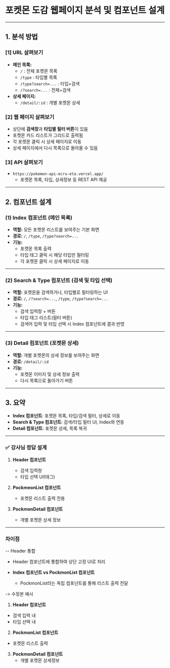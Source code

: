 # 포켓몬 도감 웹페이지 분석 및 컴포넌트 설계

---

## 1. 분석 방법

### [1] URL 살펴보기

- **메인 목록:**
  - `/` : 전체 포켓몬 목록
  - `/type` : 타입별 목록
  - `/type?search=...` : 타입+검색
  - `/?search=...` : 전체+검색
- **상세 페이지:**
  - `/detail/:id` : 개별 포켓몬 상세

### [2] 웹 페이지 살펴보기

- 상단에 **검색창**과 **타입별 필터 버튼**이 있음
- 포켓몬 카드 리스트가 그리드로 출력됨
- 각 포켓몬 클릭 시 상세 페이지로 이동
- 상세 페이지에서 다시 목록으로 돌아올 수 있음

### [3] API 살펴보기

- `https://pokemon-api-ecru-eta.vercel.app/`
  - 포켓몬 목록, 타입, 상세정보 등 REST API 제공

---

## 2. 컴포넌트 설계

### (1) **Index 컴포넌트** (메인 목록)

- **역할:** 모든 포켓몬 리스트를 보여주는 기본 화면
- **경로:** `/`, `/type`, `/type?search=...`
- **기능:**
  - 포켓몬 목록 출력
  - 타입 태그 클릭 시 해당 타입만 필터링
  - 각 포켓몬 클릭 시 상세 페이지로 이동

---

### (2) **Search & Type 컴포넌트** (검색 및 타입 선택)

- **역할:** 포켓몬을 검색하거나, 타입별로 필터링하는 UI
- **경로:** `/`, `/?search=...`, `/type`, `/type?search=...`
- **기능:**
  - 검색 입력창 + 버튼
  - 타입 태그 리스트(필터 버튼)
  - 검색어 입력 및 타입 선택 시 Index 컴포넌트에 결과 반영

---

### (3) **Detail 컴포넌트** (포켓몬 상세)

- **역할:** 개별 포켓몬의 상세 정보를 보여주는 화면
- **경로:** `/detail/:id`
- **기능:**
  - 포켓몬 이미지 및 상세 정보 출력
  - 다시 목록으로 돌아가기 버튼

---

## 3. 요약

- **Index 컴포넌트**: 포켓몬 목록, 타입/검색 필터, 상세로 이동
- **Search & Type 컴포넌트**: 검색/타입 필터 UI, Index와 연동
- **Detail 컴포넌트**: 포켓몬 상세, 목록 복귀

---

### ✅ 강사님 정답 설계

1. **Header 컴포넌트**

   - 검색 입력창
   - 타입 선택 UI(태그)

2. **PockmeonList 컴포넌트**

   - 포켓몬 리스트 출력 전용

3. **PockmonDetail 컴포넌트**
   - 개별 포켓몬 상세 정보

---

### 차이점

-- Header 통합

- Header 컴포넌트에 통합하여 상단 고정 UI로 처리

- **Index 컴포넌트 vs PockmonList 컴포넌트**
  - PockmonList라는 독립 컴포넌트를 통해 리스트 출력 전달

-> 수정본 예시

1. **Header 컴포넌트**

- 검색 입력 내
- 타입 선택 내

2. **PockmonList 컴포넌트**

- 포켓몬 리스트 출력

3. **PockmonDetail 컴포넌트**
   - 개별 포켓몬 상세정보
